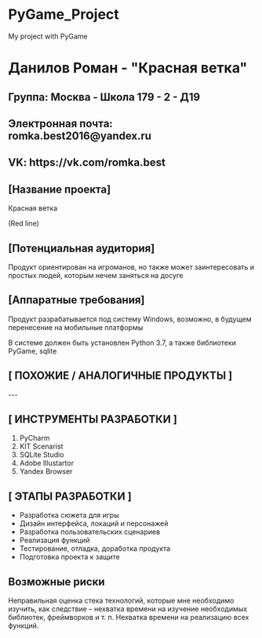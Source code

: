 # PyGame_Project
My project with PyGame
<h1>Данилов Роман - "Красная ветка"</h1>
<h2>Группа: Москва - Школа 179 - 2 - Д19</h2>
<h2>Электронная почта: romka.best2016@yandex.ru</h2>
<h2>VK: https://vk.com/romka.best</h2>
<h2>[Название проекта]</h2>
<p>Красная ветка</p>
<p>(Red line)</p>
<h2>[Потенциальная аудитория]</h2>
<p>Продукт ориентирован на игроманов, но также может заинтересовать и простых людей, которым нечем заняться на досуге</p>
<h2>[Аппаратные требования]</h2>
<p>Продукт разрабатывается под систему Windows, возможно, в будущем перенесение на мобильные платформы</p>
<p>В системе должен быть установлен Python 3.7, а также библиотеки PyGame, sqlite</p>
<h2>[ ПОХОЖИЕ / АНАЛОГИЧНЫЕ ПРОДУКТЫ ]</h2>
<p>---</p>
<h2>[ ИНСТРУМЕНТЫ РАЗРАБОТКИ ]</h2>
<p><ol>
<li>PyCharm</li>
<li>KIT Scenarist</li>
<li>SQLite Studio</li>
 <li>Adobe Illustartor</li>
<li>Yandex Browser</li>
</ol></p>
<h2>[ ЭТАПЫ РАЗРАБОТКИ ]</h2>
<p>
  <ul>
<li>Разработка сюжета для игры</li>
<li>Дизайн интерфейса, локаций и персонажей</li>
<li>Разработка пользовательских сценариев</li>
<li>Реализация функций</li>
<li>Тестирование, отладка, доработка продукта</li>
<li>Подготовка проекта к защите</li>
    </ul>
</p>
<h2>Возможные риски</h2>
<p>
Неправильная оценка стека технологий, которые мне необходимо изучить, как следствие – нехватка времени на изучение необходимых библиотек, фреймворков и т. п.
Нехватка времени на реализацию всех функций.
</p>
